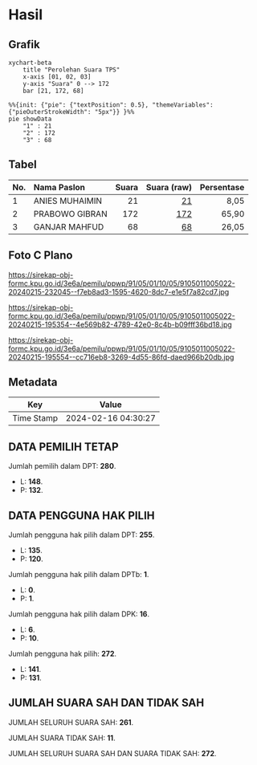 # Hasil

## Grafik

```mermaid
xychart-beta
    title "Perolehan Suara TPS"
    x-axis [01, 02, 03]
    y-axis "Suara" 0 --> 172
    bar [21, 172, 68]
```

```mermaid
%%{init: {"pie": {"textPosition": 0.5}, "themeVariables": {"pieOuterStrokeWidth": "5px"}} }%%
pie showData
    "1" : 21
    "2" : 172
    "3" : 68
```

## Tabel

| No. | Nama Paslon    | Suara | Suara (raw) | Persentase |
|:--- |:-------------- | -----:| -----------:| ----------:|
| 1   | ANIES MUHAIMIN | 21    | [21][p-1]   | 8,05       |
| 2   | PRABOWO GIBRAN | 172   | [172][p-2]  | 65,90      |
| 3   | GANJAR MAHFUD  | 68    | [68][p-3]   | 26,05      |


[p-1]: https://github.com/gigit-pemilu/pemilu-2024-91-papua/blob/main/pilpres/hitung-suara/sub/91-papua/sub/05-kepulauan-yapen/sub/01-yapen-selatan/sub/1005-serui-kota/sub/022-tps/sub/paslon-1.txt
[p-2]: https://github.com/gigit-pemilu/pemilu-2024-91-papua/blob/main/pilpres/hitung-suara/sub/91-papua/sub/05-kepulauan-yapen/sub/01-yapen-selatan/sub/1005-serui-kota/sub/022-tps/sub/paslon-2.txt
[p-3]: https://github.com/gigit-pemilu/pemilu-2024-91-papua/blob/main/pilpres/hitung-suara/sub/91-papua/sub/05-kepulauan-yapen/sub/01-yapen-selatan/sub/1005-serui-kota/sub/022-tps/sub/paslon-3.txt

## Foto C Plano

https://sirekap-obj-formc.kpu.go.id/3e6a/pemilu/ppwp/91/05/01/10/05/9105011005022-20240215-232045--f7eb8ad3-1595-4620-8dc7-e1e5f7a82cd7.jpg

https://sirekap-obj-formc.kpu.go.id/3e6a/pemilu/ppwp/91/05/01/10/05/9105011005022-20240215-195354--4e569b82-4789-42e0-8c4b-b09fff36bd18.jpg

https://sirekap-obj-formc.kpu.go.id/3e6a/pemilu/ppwp/91/05/01/10/05/9105011005022-20240215-195554--cc716eb8-3269-4d55-86fd-daed966b20db.jpg


## Metadata

| Key        | Value               |
| ---------- | ------------------- |
| Time Stamp | 2024-02-16 04:30:27 |


## DATA PEMILIH TETAP

Jumlah pemilih dalam DPT: **280**.
 * L: **148**.
 * P: **132**.

## DATA PENGGUNA HAK PILIH

Jumlah pengguna hak pilih dalam DPT: **255**.
 * L: **135**.
 * P: **120**.

Jumlah pengguna hak pilih dalam DPTb: **1**.
 * L: **0**.
 * P: **1**.

Jumlah pengguna hak pilih dalam DPK: **16**.
 * L: **6**.
 * P: **10**.

Jumlah pengguna hak pilih: **272**.
 * L: **141**.
 * P: **131**.

## JUMLAH SUARA SAH DAN TIDAK SAH

JUMLAH SELURUH SUARA SAH: **261**.

JUMLAH SUARA TIDAK SAH: **11**.

JUMLAH SELURUH SUARA SAH DAN SUARA TIDAK SAH: **272**.


